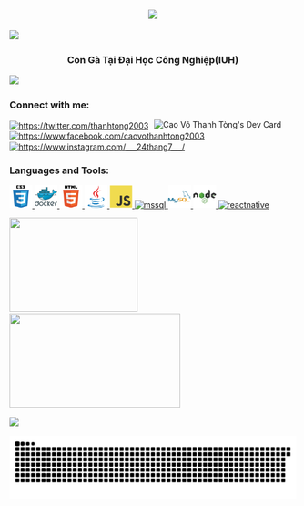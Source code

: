 

<h3 align="center" color="#36BCF7FF"><img src="https://readme-typing-svg.herokuapp.com?lines=Cao+Võ+Thanh+Tòng+coding+from+VietNam"></h3>
<img src="https://user-images.githubusercontent.com/73097560/115834477-dbab4500-a447-11eb-908a-139a6edaec5c.gif">

<h3 align="center">Con Gà Tại Đại Học Công Nghiệp(IUH)</h3>
<img src="https://user-images.githubusercontent.com/73097560/115834477-dbab4500-a447-11eb-908a-139a6edaec5c.gif">
<div align="left">
<h3 align="left">Connect with me:</h3>

 <a href="https://app.daily.dev/caovothanhtong"><img src="https://api.daily.dev/devcards/14f05baa4f574e73bd07b323419e0418.png?r=q7k" align="right" width="250" alt="Cao Võ Thanh Tòng's Dev Card"/></a>
<p align="left">
<a href="https://twitter.com/thanhtong2003" target="blank"><img align="center" src="https://raw.githubusercontent.com/rahuldkjain/github-profile-readme-generator/master/src/images/icons/Social/twitter.svg" alt="https://twitter.com/thanhtong2003" height="30" width="40" /></a>
<a href="https://fb.com/caovothanhtong2003" target="blank"><img align="center" src="https://raw.githubusercontent.com/rahuldkjain/github-profile-readme-generator/master/src/images/icons/Social/facebook.svg" alt="https://www.facebook.com/caovothanhtong2003" height="30" width="40" /></a>
<a href="https://instagram.com/___24thang7___/" target="blank"><img align="center" src="https://raw.githubusercontent.com/rahuldkjain/github-profile-readme-generator/master/src/images/icons/Social/instagram.svg" alt="https://www.instagram.com/___24thang7___/" height="30" width="40" /></a>
</p>
<h3 align="left">Languages and Tools:</h3>
<p align="left"> <a href="https://www.w3schools.com/css/" target="_blank" rel="noreferrer"> <img src="https://raw.githubusercontent.com/devicons/devicon/master/icons/css3/css3-original-wordmark.svg" alt="css3" width="40" height="40"/> </a> <a href="https://www.docker.com/" target="_blank" rel="noreferrer"> <img src="https://raw.githubusercontent.com/devicons/devicon/master/icons/docker/docker-original-wordmark.svg" alt="docker" width="40" height="40"/> </a> <a href="https://www.w3.org/html/" target="_blank" rel="noreferrer"> <img src="https://raw.githubusercontent.com/devicons/devicon/master/icons/html5/html5-original-wordmark.svg" alt="html5" width="40" height="40"/> </a> <a href="https://www.java.com" target="_blank" rel="noreferrer"> <img src="https://raw.githubusercontent.com/devicons/devicon/master/icons/java/java-original.svg" alt="java" width="40" height="40"/> </a> <a href="https://developer.mozilla.org/en-US/docs/Web/JavaScript" target="_blank" rel="noreferrer"> <img src="https://raw.githubusercontent.com/devicons/devicon/master/icons/javascript/javascript-original.svg" alt="javascript" width="40" height="40"/> </a> <a href="https://www.microsoft.com/en-us/sql-server" target="_blank" rel="noreferrer"> <img src="https://www.svgrepo.com/show/303229/microsoft-sql-server-logo.svg" alt="mssql" width="40" height="40"/> </a> <a href="https://www.mysql.com/" target="_blank" rel="noreferrer"> <img src="https://raw.githubusercontent.com/devicons/devicon/master/icons/mysql/mysql-original-wordmark.svg" alt="mysql" width="40" height="40"/> </a> <a href="https://nodejs.org" target="_blank" rel="noreferrer"> <img src="https://raw.githubusercontent.com/devicons/devicon/master/icons/nodejs/nodejs-original-wordmark.svg" alt="nodejs" width="40" height="40"/> </a> <a href="https://reactnative.dev/" target="_blank" rel="noreferrer"> <img src="https://reactnative.dev/img/header_logo.svg" alt="reactnative" width="40" height="40"/> </a> </p>  

<p>
  <img src="https://github-readme-stats.vercel.app/api/top-langs/?username=CaoVoThanhTong&layout=compact&theme=tokyonight&langs_count=6" height="165"  width="225px">
  <img src="https://github-readme-stats.vercel.app/api?username=CaoVoThanhTong&show_icons=true&theme=tokyonight" height="165" width="300px">
</p>

</div>
<img src="https://user-images.githubusercontent.com/73097560/115834477-dbab4500-a447-11eb-908a-139a6edaec5c.gif">


![Cao Võ Thanh Tòng's snake gif](https://github.com/CaoVoThanhTong/CaoVoThanhTong/blob/output/github-contribution-grid-snake.svg)





